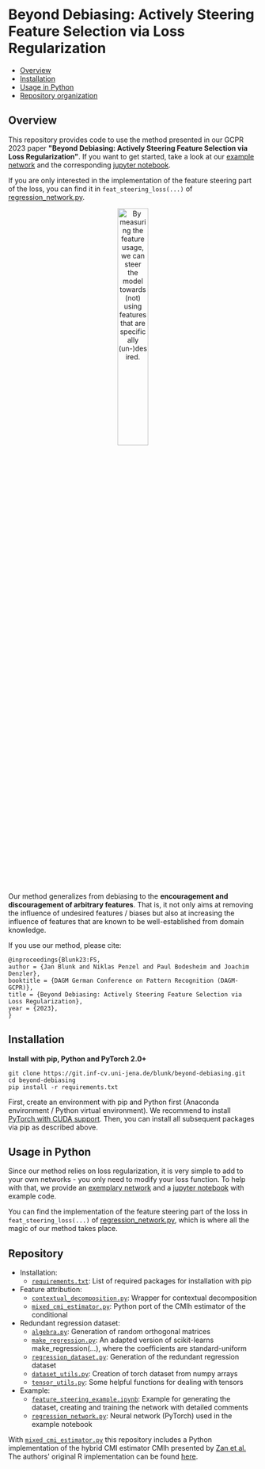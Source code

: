 # Beyond Debiasing: Actively Steering Feature Selection via Loss Regularization

* [Overview](#overview)
* [Installation](#installation)
* [Usage in Python](#usage-in-python)
* [Repository organization](#repository)

## Overview <a name="overview"></a>

This repository provides code to use the method presented in our GCPR 2023 paper **"Beyond Debiasing: Actively Steering Feature Selection via Loss Regularization"**. If you want to get started, take a look at our [example network](regression_network.py) and the corresponding [jupyter notebook](feature_steering_example.ipynb).

If you are only interested in the implementation of the feature steering part of the loss, you can find it in `feat_steering_loss(...)` of [regression_network.py](regression_network.py).

<div align="center">
    <img src="https://git.inf-cv.uni-jena.de/blunk/beyond-debiasing/raw/main/teaser.png" alt="By measuring the feature usage, we can steer the model towards (not) using features that are specifically (un-)desired." width="35%"/>
</div>

Our method generalizes from debiasing to the **encouragement and discouragement of arbitrary features**. That is, it not only aims at removing the influence of undesired features / biases but also at increasing the influence of features that are known to be well-established from domain knowledge.

If you use our method, please cite:

    @inproceedings{Blunk23:FS,
    author = {Jan Blunk and Niklas Penzel and Paul Bodesheim and Joachim Denzler},
    booktitle = {DAGM German Conference on Pattern Recognition (DAGM-GCPR)},
    title = {Beyond Debiasing: Actively Steering Feature Selection via Loss Regularization},
    year = {2023},
    }


## Installation <a name="installation"></a>

**Install with pip, Python and PyTorch 2.0+**

    git clone https://git.inf-cv.uni-jena.de/blunk/beyond-debiasing.git
    cd beyond-debiasing
    pip install -r requirements.txt

First, create an environment with pip and Python first (Anaconda environment / Python virtual environment). We recommend to install [PyTorch with CUDA support](https://pytorch.org/get-started/locally/). Then, you can install all subsequent packages via pip as described above.


## Usage in Python <a name="usage-in-python"></a>

Since our method relies on loss regularization, it is very simple to add to your own networks - you only need to modify your loss function. To help with that, we provide an [exemplary network](regression_network.py) and a [jupyter notebook](feature_steering_example.ipynb) with example code.

You can find the implementation of the feature steering part of the loss in `feat_steering_loss(...)` of [regression_network.py](regression_network.py), which is where all the magic of our method takes place.


## Repository <a name="repository"></a>

* Installation:
    * [`requirements.txt`](requirements.txt): List of required packages for installation with pip
* Feature attribution:
    * [`contextual_decomposition.py`](contextual_decomposition.py): Wrapper for contextual decomposition
    * [`mixed_cmi_estimator.py`](mixed_cmi_estimator.py): Python port of the CMIh estimator of the conditional 
* Redundant regression dataset:
    * [`algebra.py`](algebra.py): Generation of random orthogonal matrices
    * [`make_regression.py`](make_regression.py): An adapted version of scikit-learns make_regression(...), where the coefficients are standard-uniform
    * [`regression_dataset.py`](regression_dataset.py): Generation of the redundant regression dataset
    * [`dataset_utils.py`](dataset_utils.py): Creation of torch dataset from numpy arrays
    * [`tensor_utils.py`](tensor_utils.py): Some helpful functions for dealing with tensors
* Example:
    * [`feature_steering_example.ipynb`](feature_steering_example.ipynb): Example for generating the dataset, creating and training the network with detailed comments  
    * [`regression_network.py`](regression_network.py): Neural network (PyTorch) used in the example notebook

With [`mixed_cmi_estimator.py`](mixed_cmi_estimator.py) this repository includes a Python implementation of the hybrid CMI estimator CMIh presented by [Zan et al.](https://doi.org/10.3390/e24091234) The authors' original R implementation can be found [here](https://github.com/leizan/CMIh2022).


